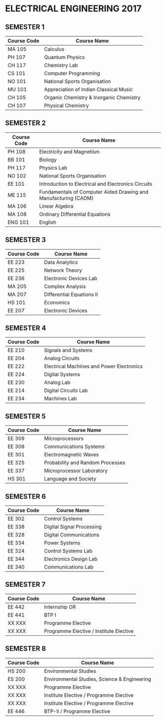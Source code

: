 # ELECTRICAL ENGINEERING 2017

## SEMESTER 1
| Course Code | Course Name                               |
|-------------|-------------------------------------------|
| MA 105      | Calculus                                  |
| PH 107      | Quantum Physics                           |
| CH 117      | Chemistry Lab                             |
| CS 101      | Computer Programming                      |
| NO 101      | National Sports Organisation              |
| MU 101      | Appreciation of Indian Classical Music    |
| CH 105      | Organic Chemistry & Inorganic Chemistry   |
| CH 107      | Physical Chemistry                        |

## SEMESTER 2
| Course Code | Course Name                               |
|-------------|-------------------------------------------|
| PH 108      | Electricity and Magnetism                 |
| BB 101      | Biology                                   |
| PH 117      | Physics Lab                               |
| NO 102      | National Sports Organisation              |
| EE 101      | Introduction to Electrical and Electronics Circuits |
| ME 115      | Fundamentals of Computer Aided Drawing and Manufacturing (CADM) |
| MA 106      | Linear Algebra                            |
| MA 108      | Ordinary Differential Equations           |
| ENG 101     | English                                   |

## SEMESTER 3
| Course Code | Course Name                               |
|-------------|-------------------------------------------|
| EE 223      | Data Analytics                            |
| EE 225      | Network Theory                            |
| EE 236      | Electronic Devices Lab                    |
| MA 205      | Complex Analysis                          |
| MA 207      | Differential Equations II                 |
| HS 101      | Economics                                 |
| EE 207      | Electronic Devices                        |

## SEMESTER 4
| Course Code | Course Name                               |
|-------------|-------------------------------------------|
| EE 210      | Signals and Systems                       |
| EE 204      | Analog Circuits                           |
| EE 222      | Electrical Machines and Power Electronics |
| EE 224      | Digital Systems                           |
| EE 230      | Analog Lab                                |
| EE 214      | Digital Circuits Lab                      |
| EE 234      | Machines Lab                              |

## SEMESTER 5
| Course Code | Course Name                               |
|-------------|-------------------------------------------|
| EE 309      | Microprocessors                           |
| EE 308      | Communications Systems                    |
| EE 301      | Electromagnetic Waves                     |
| EE 325      | Probability and Random Processes          |
| EE 337      | Microprocessor Laboratory                 |
| HS 301      | Language and Society                      |

## SEMESTER 6
| Course Code | Course Name                               |
|-------------|-------------------------------------------|
| EE 302      | Control Systems                           |
| EE 338      | Digital Signal Processing                 |
| EE 328      | Digital Communications                    |
| EE 334      | Power Systems                             |
| EE 324      | Control Systems Lab                       |
| EE 344      | Electronics Design Lab                    |
| EE 340      | Communications Lab                        |

## SEMESTER 7
| Course Code | Course Name                               |
|-------------|-------------------------------------------|
| EE 442      | Internship OR                             |
| EE 441      | BTP I                                     |
| XX XXX      | Programme Elective                        |
| XX XXX      | Programme Elective / Institute Elective   |

## SEMESTER 8
| Course Code | Course Name                               |
|-------------|-------------------------------------------|
| HS 200      | Environmental Studies                     |
| ES 200      | Environmental Studies, Science & Engineering |
| XX XXX      | Programme Elective                        |
| XX XXX      | Institute Elective / Programme Elective   |
| XX XXX      | Institute Elective / Programme Elective   |
| EE 446      | BTP-II / Programme Elective               |
